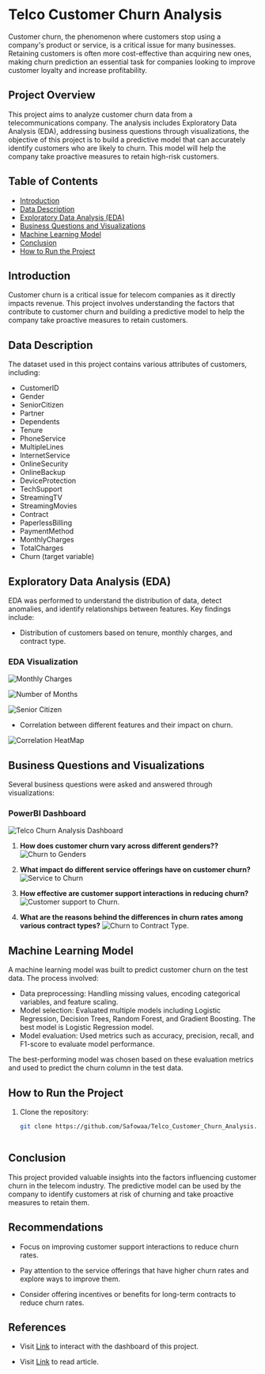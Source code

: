  # Telco Customer Churn Analysis
Customer churn, the phenomenon where customers stop using a company's product or service, is a critical issue for many businesses. Retaining customers is often more cost-effective than acquiring new ones, making churn prediction an essential task for companies looking to improve customer loyalty and increase profitability.



## Project Overview

This project aims to analyze customer churn data from a telecommunications company. The analysis includes Exploratory Data Analysis (EDA), addressing business questions through visualizations, the objective of this project is to build a predictive model that can accurately identify customers who are likely to churn. This model will help the company take proactive measures to retain high-risk customers.

## Table of Contents

- [Introduction](#introduction)
- [Data Description](#data-description)
- [Exploratory Data Analysis (EDA)](#exploratory-data-analysis-eda)
- [Business Questions and Visualizations](#business-questions-and-visualizations)
- [Machine Learning Model](#machine-learning-model)
- [Conclusion](#conclusion)
- [How to Run the Project](#how-to-run-the-project)

## Introduction

Customer churn is a critical issue for telecom companies as it directly impacts revenue. This project involves understanding the factors that contribute to customer churn and building a predictive model to help the company take proactive measures to retain customers.

## Data Description

The dataset used in this project contains various attributes of customers, including:

- CustomerID
- Gender
- SeniorCitizen
- Partner
- Dependents
- Tenure
- PhoneService
- MultipleLines
- InternetService
- OnlineSecurity
- OnlineBackup
- DeviceProtection
- TechSupport
- StreamingTV
- StreamingMovies
- Contract
- PaperlessBilling
- PaymentMethod
- MonthlyCharges
- TotalCharges
- Churn (target variable)

## Exploratory Data Analysis (EDA)

EDA was performed to understand the distribution of data, detect anomalies, and identify relationships between features. Key findings include:

- Distribution of customers based on tenure, monthly charges, and contract type.
### EDA Visualization
![Monthly Charges](https://github.com/Safowaa/Customer_Churn_Analysis/blob/master/Visuals/churn_by_contract_type.png)

![Number of Months](https://github.com/Safowaa/Customer_Churn_Analysis/blob/master/Visuals/Tenure_by_churn.png)

![Senior Citizen](https://github.com/Safowaa/Customer_Churn_Analysis/blob/master/Visuals/churn_by_seniorCitizen.png)

- Correlation between different features and their impact on churn.

![Correlation HeatMap](https://github.com/Safowaa/Customer_Churn_Analysis/blob/master/Visuals/correlation_numeric.png)

## Business Questions and Visualizations

Several business questions were asked and answered through visualizations:

### PowerBI Dashboard 
![Telco Churn Analysis Dashboard](https://github.com/Safowaa/Customer_Churn_Analysis/blob/master/Visuals/Dashboard.png)

1. **How does customer churn vary across different genders??**
   ![Churn to Genders](https://github.com/Safowaa/Customer_Churn_Analysis/blob/master/Visuals/churn_by_gender.png)
   
2. **What impact do different service offerings have on customer churn?**
   ![Service to Churn](https://github.com/Safowaa/Customer_Churn_Analysis/blob/master/Visuals/Service_to_Churn.png)
   
3. **How effective are customer support interactions in reducing churn?**
   ![Customer support to Churn](https://github.com/Safowaa/Customer_Churn_Analysis/blob/master/Visuals/Customer_support_to_Churn.png).

4. **What are the reasons behind the differences in churn rates among various contract types?**
   ![Churn to Contract Type](https://github.com/Safowaa/Customer_Churn_Analysis/blob/master/Visuals/churn_by_contract_type.png).
## Machine Learning Model

A machine learning model was built to predict customer churn on the test data. The process involved:

- Data preprocessing: Handling missing values, encoding categorical variables, and feature scaling.
- Model selection: Evaluated multiple models including Logistic Regression, Decision Trees, Random Forest, and Gradient Boosting. The best model is Logistic Regression model.
- Model evaluation: Used metrics such as accuracy, precision, recall, and F1-score to evaluate model performance.

The best-performing model was chosen based on these evaluation metrics and used to predict the churn column in the test data.

## How to Run the Project

1. Clone the repository:
   ```bash
   git clone https://github.com/Safowaa/Telco_Customer_Churn_Analysis.git



## Conclusion

This project provided valuable insights into the factors influencing customer churn in the telecom industry. The predictive model can be used by the company to identify customers at risk of churning and take proactive measures to retain them.

## Recommendations

- Focus on improving customer support interactions to reduce churn rates.

- Pay attention to the service offerings that have higher churn rates and explore ways to improve them.

- Consider offering incentives or benefits for long-term contracts to reduce churn rates.

## References

- Visit [Link](https://app.powerbi.com/groups/me/reports/a814a603-ddbe-4f36-8c6e-674ecd59f05b/ReportSection?experience=power-bi) to interact with the dashboard of this project.

- Visit [Link](https://medium.com/@safowaabenedicta/telco-customer-attrition-analysis-faae3476c6fb) to read article.



 
